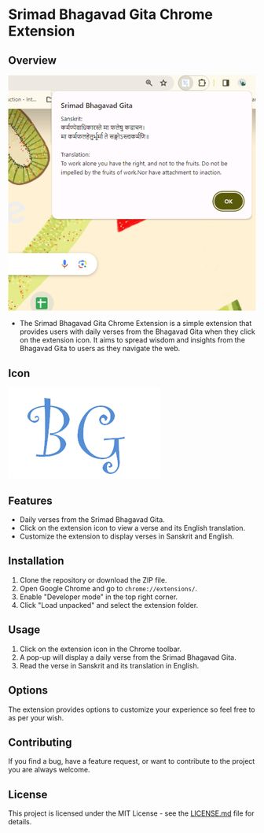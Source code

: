 # **Srimad Bhagavad Gita Chrome Extension**

## Overview
![Preview](https://github.com/dhanyashreem2400/Bhagavad-Gita-Chrome-Extension/blob/main/Bhagavad%20gita%20extension.PNG)
- The Srimad Bhagavad Gita Chrome Extension is a simple extension that provides users with daily verses from the Bhagavad Gita when they click on the extension icon. It aims to spread wisdom and insights from the Bhagavad Gita to users as they navigate the web.

## Icon
![Extension Icon](BGicon.PNG)

## Features

- Daily verses from the Srimad Bhagavad Gita.
- Click on the extension icon to view a verse and its English translation.
- Customize the extension to display verses in Sanskrit and English.

## Installation

1. Clone the repository or download the ZIP file.
2. Open Google Chrome and go to `chrome://extensions/`.
3. Enable "Developer mode" in the top right corner.
4. Click "Load unpacked" and select the extension folder.

## Usage

1. Click on the extension icon in the Chrome toolbar.
2. A pop-up will display a daily verse from the Srimad Bhagavad Gita.
3. Read the verse in Sanskrit and its translation in English.

## Options

The extension provides options to customize your experience so feel free to as per your wish.


## Contributing

If you find a bug, have a feature request, or want to contribute to the project you are always welcome.


## License

This project is licensed under the MIT License - see the [LICENSE.md](LICENSE.md) file for details.


